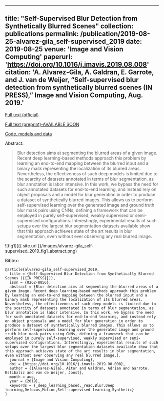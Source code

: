 
---
title: "Self-Supervised Blur Detection from Synthetically Blurred Scenes"
collection: publications
permalink: /publication/2019-08-25-alvarez-gila_self-supervised_2019
date: 2019-08-25
venue: 'Image and Vision Computing'
paperurl: 'https://doi.org/10.1016/j.imavis.2019.08.008'
citation: 'A. Alvarez-Gila, A. Galdran, E. Garrote, and J. van de Weijer, “Self-supervised blur detection from synthetically blurred scenes (IN PRESS),” Image and Vision Computing, Aug. 2019.'     
---

<a href='https://doi.org/10.1016/j.imavis.2019.08.008'>Full text (official)</a>

<a href='https://github.com/aitorshuffle/synthblur'>Full text (preprint)-AVAILABLE SOON</a>

<a href='https://github.com/aitorshuffle/synthblur'>Code, models and data </a>

Abstract: 

> Blur detection aims at segmenting the blurred areas of a given image. Recent deep learning-based methods approach this problem by learning an end-to-end mapping between the blurred input and a binary mask representing the localization of its blurred areas. Nevertheless, the effectiveness of such deep models is limited due to the scarcity of datasets annotated in terms of blur segmentation, as blur annotation is labor intensive. In this work, we bypass the need for such annotated datasets for end-to-end learning, and instead rely on object proposals and a model for blur generation in order to produce a dataset of synthetically blurred images. This allows us to perform self-supervised learning over the generated image and ground truth blur mask pairs using CNNs, defining a framework that can be employed in purely self-supervised, weakly supervised or semi-supervised configurations. Interestingly, experimental results of such setups over the largest blur segmentation datasets available show that this approach achieves state of the art results in blur segmentation, even without ever observing any real blurred image. 

![fig1]({{ site.url }}/images/alvarez-gila_self-supervised_2019_fig1_abstract.png)

Bibtex:

```
@article{alvarez-gila_self-supervised_2019,
  title = {Self-Supervised Blur Detection from Synthetically Blurred Scenes ({{IN PRESS}})},
  issn = {0262-8856},
  abstract = {Blur detection aims at segmenting the blurred areas of a given image. Recent deep learning-based methods approach this problem by learning an end-to-end mapping between the blurred input and a binary mask representing the localization of its blurred areas. Nevertheless, the effectiveness of such deep models is limited due to the scarcity of datasets annotated in terms of blur segmentation, as blur annotation is labor intensive. In this work, we bypass the need for such annotated datasets for end-to-end learning, and instead rely on object proposals and a model for blur generation in order to produce a dataset of synthetically blurred images. This allows us to perform self-supervised learning over the generated image and ground truth blur mask pairs using CNNs, defining a framework that can be employed in purely self-supervised, weakly supervised or semi-supervised configurations. Interestingly, experimental results of such setups over the largest blur segmentation datasets available show that this approach achieves state of the art results in blur segmentation, even without ever observing any real blurred image.},
  journal = {Image and Vision Computing},
  doi = {https://doi.org/10.1016/j.imavis.2019.08.008},
  author = {{Alvarez-Gila}, Aitor and Galdran, Adrian and Garrote, Estibaliz and van de Weijer, Joost},
  month = aug,
  year = {2019},
  keywords = {_deep_learning_based,_read,Blur,Deep learning,Defocus,Motion,Self-supervised learning,Synthetic}
}
```